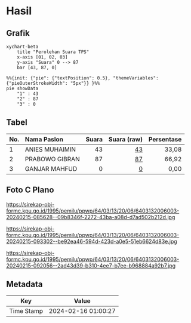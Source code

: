# Hasil

## Grafik

```mermaid
xychart-beta
    title "Perolehan Suara TPS"
    x-axis [01, 02, 03]
    y-axis "Suara" 0 --> 87
    bar [43, 87, 0]
```

```mermaid
%%{init: {"pie": {"textPosition": 0.5}, "themeVariables": {"pieOuterStrokeWidth": "5px"}} }%%
pie showData
    "1" : 43
    "2" : 87
    "3" : 0
```

## Tabel

| No. | Nama Paslon    | Suara | Suara (raw) | Persentase |
|:--- |:-------------- | -----:| -----------:| ----------:|
| 1   | ANIES MUHAIMIN | 43    | [43][p-1]   | 33,08      |
| 2   | PRABOWO GIBRAN | 87    | [87][p-2]   | 66,92      |
| 3   | GANJAR MAHFUD  | 0     | [0][p-3]    | 0,00       |


[p-1]: https://github.com/gigit-pemilu/pemilu-2024-64-kalimantan-timur/blob/main/pilpres/hitung-suara/sub/64-kalimantan-timur/sub/03-berau/sub/13-biatan/sub/2006-biatan-bapinang/sub/003-tps/sub/paslon-1.txt
[p-2]: https://github.com/gigit-pemilu/pemilu-2024-64-kalimantan-timur/blob/main/pilpres/hitung-suara/sub/64-kalimantan-timur/sub/03-berau/sub/13-biatan/sub/2006-biatan-bapinang/sub/003-tps/sub/paslon-2.txt
[p-3]: https://github.com/gigit-pemilu/pemilu-2024-64-kalimantan-timur/blob/main/pilpres/hitung-suara/sub/64-kalimantan-timur/sub/03-berau/sub/13-biatan/sub/2006-biatan-bapinang/sub/003-tps/sub/paslon-3.txt

## Foto C Plano

https://sirekap-obj-formc.kpu.go.id/1995/pemilu/ppwp/64/03/13/20/06/6403132006003-20240215-085628--09b8346f-2272-43ba-a08d-d7ad502b212d.jpg

https://sirekap-obj-formc.kpu.go.id/1995/pemilu/ppwp/64/03/13/20/06/6403132006003-20240215-093302--be92ea46-594d-423d-a0e5-51eb6624d83e.jpg

https://sirekap-obj-formc.kpu.go.id/1995/pemilu/ppwp/64/03/13/20/06/6403132006003-20240215-092056--2ad43d39-b310-4ee7-b7ee-b968884a92b7.jpg


## Metadata

| Key        | Value               |
| ---------- | ------------------- |
| Time Stamp | 2024-02-16 01:00:27 |




